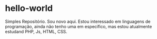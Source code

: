 # hello-world
Simples Repositório.
Sou novo aqui.  Estou interessado em linguagens de programação, ainda não tenho uma em especifico, mas estou atualmente estudand PHP, Js, HTML, CSS.
